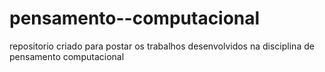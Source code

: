 # pensamento--computacional
repositorio criado para postar os trabalhos desenvolvidos na disciplina de pensamento computacional
